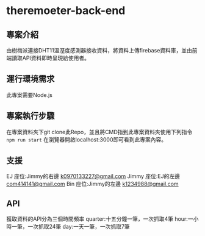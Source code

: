 # theremoeter-back-end

## 專案介紹 
由樹梅派連接DHT11溫溼度感測器接收資料，將資料上傳firebase資料庫，並由前端讀取API資料即時呈現給使用者。
## 運行環境需求
此專案需要Node.js
## 專案執行步驟
在專案資料夾下git clone此Repo，並且將CMD指到此專案資料夾使用下列指令
`npm run start`
在瀏覽器開啟localhost:3000即可看到此專案內容。
## 支援
EJ 座位:Jimmy的右邊 k0970133227@gmail.com
Jimmy 座位:EJ的左邊 com414141@gmail.com
Bin 座位:Jimmy的左邊 k1234988@gmail.com
## API
獲取資料的API分為三個時間頻率
quarter:十五分鐘一筆，一次抓取4筆
hour:一小時一筆，一次抓取24筆
day:一天一筆，一次抓取7筆
